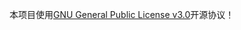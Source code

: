 本项目使用[GNU General Public License v3.0](https://github.com/IoTcat/digital-clock/blob/master/LICENSE)开源协议！